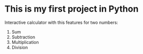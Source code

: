 # This is my first project in Python

Interactive calculator with this features for two numbers:
1. Sum
2. Subtraction
3. Multiplication
4. Division
